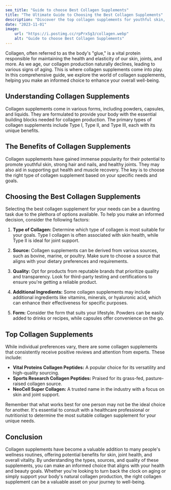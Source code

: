 ```yaml
---
seo_title: "Guide to choose Best Collagen Supplements"
title: "The Ultimate Guide to Choosing the Best Collagen Supplements"
description: "Discover the top collagen supplements for youthful skin, strong bones, and overall wellness. Make an informed choice with our expert guide."
date: "2023-11-01"
image:
    url: "https://i.postimg.cc/rpPrxSg3/collagen.webp"
    alt: "Guide to choose Best Collagen Supplements"
---
```


Collagen, often referred to as the body's "glue," is a vital protein responsible for maintaining the health and elasticity of our skin, joints, and more. As we age, our collagen production naturally declines, leading to various signs of aging. This is where collagen supplements come into play. In this comprehensive guide, we explore the world of collagen supplements, helping you make an informed choice to enhance your overall well-being.

## Understanding Collagen Supplements

Collagen supplements come in various forms, including powders, capsules, and liquids. They are formulated to provide your body with the essential building blocks needed for collagen production. The primary types of collagen supplements include Type I, Type II, and Type III, each with its unique benefits.

## The Benefits of Collagen Supplements

Collagen supplements have gained immense popularity for their potential to promote youthful skin, strong hair and nails, and healthy joints. They may also aid in supporting gut health and muscle recovery. The key is to choose the right type of collagen supplement based on your specific needs and goals.

## Choosing the Best Collagen Supplements

Selecting the best collagen supplement for your needs can be a daunting task due to the plethora of options available. To help you make an informed decision, consider the following factors:

1. **Type of Collagen:** Determine which type of collagen is most suitable for your goals. Type I collagen is often associated with skin health, while Type II is ideal for joint support.

2. **Source:** Collagen supplements can be derived from various sources, such as bovine, marine, or poultry. Make sure to choose a source that aligns with your dietary preferences and requirements.

3. **Quality:** Opt for products from reputable brands that prioritize quality and transparency. Look for third-party testing and certifications to ensure you're getting a reliable product.

4. **Additional Ingredients:** Some collagen supplements may include additional ingredients like vitamins, minerals, or hyaluronic acid, which can enhance their effectiveness for specific purposes.

5. **Form:** Consider the form that suits your lifestyle. Powders can be easily added to drinks or recipes, while capsules offer convenience on the go.

## Top Collagen Supplements

While individual preferences vary, there are some collagen supplements that consistently receive positive reviews and attention from experts. These include:

- **Vital Proteins Collagen Peptides:** A popular choice for its versatility and high-quality sourcing.
- **Sports Research Collagen Peptides:** Praised for its grass-fed, pasture-raised collagen source.
- **NeoCell Super Collagen:** A trusted name in the industry with a focus on skin and joint support.

Remember that what works best for one person may not be the ideal choice for another. It's essential to consult with a healthcare professional or nutritionist to determine the most suitable collagen supplement for your unique needs.

## Conclusion

Collagen supplements have become a valuable addition to many people's wellness routines, offering potential benefits for skin, joint health, and overall vitality. By understanding the types, sources, and quality of these supplements, you can make an informed choice that aligns with your health and beauty goals. Whether you're looking to turn back the clock on aging or simply support your body's natural collagen production, the right collagen supplement can be a valuable asset on your journey to well-being.